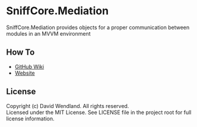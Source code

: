 SniffCore.Mediation
===

SniffCore.Mediation provides objects for a proper communication between modules in an MVVM environment

## How To
* [GitHub Wiki](https://github.com/devicenator/SniffCore.Mediation/wiki)
* [Website](http://my-libraries.com/wiki/SniffCore.Mediation)

## License

Copyright (c) David Wendland. All rights reserved.  
Licensed under the MIT License. See LICENSE file in the project root for full license information.
